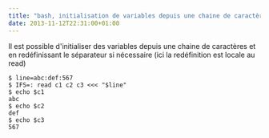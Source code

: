 ```yaml
---
title: "bash, initialisation de variables depuis une chaine de caractères"
date: 2013-11-12T22:31:00+01:00
---
```

Il est possible d'initialiser des variables depuis une chaine de caractères
et en redéfinissant le séparateur si nécessaire (ici la redéfinition est locale au read)


```
$ line=abc:def:567
$ IFS=: read c1 c2 c3 <<< "$line"
$ echo $c1
abc
$ echo $c2
def
$ echo $c3
567
```
